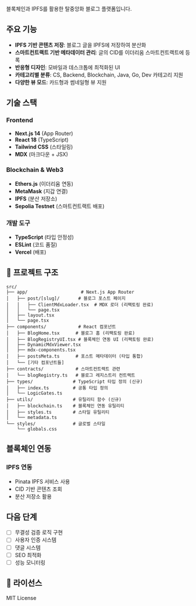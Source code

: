 블록체인과 IPFS를 활용한 탈중앙화 블로그 플랫폼입니다.

## 주요 기능

- **IPFS 기반 콘텐츠 저장**: 블로그 글을 IPFS에 저장하여 분산화
- **스마트컨트랙트 기반 메타데이터 관리**: 글의 CID를 이더리움 스마트컨트랙트에 등록
- **반응형 디자인**: 모바일과 데스크톱에 최적화된 UI
- **카테고리별 분류**: CS, Backend, Blockchain, Java, Go, Dev 카테고리 지원
- **다양한 뷰 모드**: 카드형과 썸네일형 뷰 지원

## 기술 스택

### Frontend

- **Next.js 14** (App Router)
- **React 18** (TypeScript)
- **Tailwind CSS** (스타일링)
- **MDX** (마크다운 + JSX)

### Blockchain & Web3

- **Ethers.js** (이더리움 연동)
- **MetaMask** (지갑 연결)
- **IPFS** (분산 저장소)
- **Sepolia Testnet** (스마트컨트랙트 배포)

### 개발 도구

- **TypeScript** (타입 안정성)
- **ESLint** (코드 품질)
- **Vercel** (배포)

## 📁 프로젝트 구조

```
src/
├── app/                    # Next.js App Router
│   ├── post/[slug]/       # 블로그 포스트 페이지
│   │   ├── ClientMdxLoader.tsx  # MDX 로더 (리팩토링 완료)
│   │   └── page.tsx
│   ├── layout.tsx
│   └── page.tsx
├── components/            # React 컴포넌트
│   ├── BlogHome.tsx      # 블로그 홈 (리팩토링 완료)
│   ├── BlogRegistryUI.tsx # 블록체인 연동 UI (리팩토링 완료)
│   ├── DynamicMdxViewer.tsx
│   ├── mdx-components.tsx
│   ├── postsMeta.ts      # 포스트 메타데이터 (타입 통합)
│   └── [기타 컴포넌트들]
├── contracts/            # 스마트컨트랙트 관련
│   └── blogRegistry.ts   # 블로그 레지스트리 컨트랙트
├── types/               # TypeScript 타입 정의 (신규)
│   ├── index.ts         # 공통 타입 정의
│   └── LogicGates.ts
├── utils/               # 유틸리티 함수 (신규)
│   ├── blockchain.ts    # 블록체인 연동 유틸리티
│   ├── styles.ts        # 스타일 유틸리티
│   └── metadata.ts
└── styles/              # 글로벌 스타일
    └── globals.css
```

## 블록체인 연동

### IPFS 연동

- Pinata IPFS 서비스 사용
- CID 기반 콘텐츠 조회
- 분산 저장소 활용

## 다음 단계

- [ ] 무결성 검증 로직 구현
- [ ] 사용자 인증 시스템
- [ ] 댓글 시스템
- [ ] SEO 최적화
- [ ] 성능 모니터링

## 📄 라이선스

MIT License
